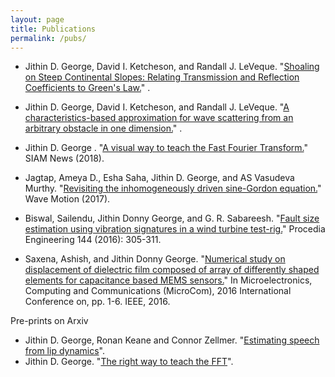 ```yaml
---
layout: page
title: Publications
permalink: /pubs/
---
```

* Jithin D. George, David I. Ketcheson, and Randall J. LeVeque. "[Shoaling on Steep Continental Slopes: Relating Transmission and Reflection Coefficients to Green's Law.](https://arxiv.org/abs/1901.04148)" .

* Jithin D. George, David I. Ketcheson, and Randall J. LeVeque. "[A characteristics-based approximation for wave scattering from an arbitrary obstacle in one dimension.](https://arxiv.org/abs/1901.04158)" .

* Jithin D. George . "[A visual way to teach the Fast Fourier Transform.](https://sinews.siam.org/Details-Page/a-visual-way-to-teach-the-fast-fourier-transform)" SIAM News (2018).

* Jagtap, Ameya D., Esha Saha, Jithin D. George, and AS Vasudeva Murthy. "[Revisiting the inhomogeneously driven sine-Gordon equation.](http://www.sciencedirect.com/science/article/pii/S0165212517300689)" Wave Motion (2017).

* Biswal, Sailendu, Jithin Donny George, and G. R. Sabareesh. "[Fault size estimation using vibration signatures in a wind turbine test-rig.](http://www.sciencedirect.com/science/article/pii/S187770581630354X)" Procedia Engineering 144 (2016): 305-311.

* Saxena, Ashish, and Jithin Donny George. "[Numerical study on displacement of dielectric film composed of array of differently shaped elements for capacitance based MEMS sensors.](http://ieeexplore.ieee.org/document/7522489/)" In Microelectronics, Computing and Communications (MicroCom), 2016 International Conference on, pp. 1-6. IEEE, 2016.

Pre-prints on Arxiv

* Jithin D. George, Ronan Keane and Connor Zellmer. "[Estimating speech from lip dynamics](https://arxiv.org/abs/1708.01198)".
* Jithin D. George. "[The right way to teach the FFT](https://arxiv.org/abs/1805.08633)".
